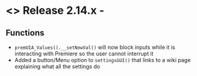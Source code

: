 # <> Release 2.14.x - 

## Functions
- `premUIA_Values().__setNewVal()` will now block inputs while it is interacting with Premiere so the user cannot interrupt it
- Added a button/Menu option to `settingsGUI()` that links to a wiki page explaining what all the settings do